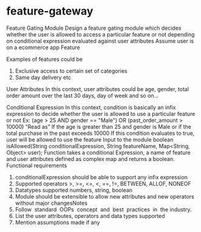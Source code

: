 # feature-gateway
Feature Gating Module
Design a feature gating module which decides whether the user is allowed to access a particular feature or not depending on conditional expression evaluated against user attributes
Assume user is on a ecommerce app Feature

Examples of features could be
1. Exclusive access to certain set of categories
2. Same day delivery etc

User Attributes
In this context, user attributes could be age, gender, total order amount over the last 30 days,
day of week and so on...

Conditional Expression
In this context, condition is basically an infix expression to decide whether the user is allowed to
use a particular feature or not
Ex: (age > 25 AND gender == "Male") OR (past_order_amount > 10000)
“Read as”
If the age is greater than 25 and gender is Male or if the total purchase in the past exceeds
10000
If this condition evaluates to true, user will be allowed to use the feature
Input to the module
boolean isAllowed(String conditionalExpression, String featureName, Map<String, Object>
user);
Function takes a conditional Expression, a name of feature and user attributes defined as
complex map and returns a boolean.
Functional requirements
1. conditionalExpression should be able to support any infix expression
2. Supported operators >, >=, <=, <, ==, !=, BETWEEN, ALLOF, NONEOF
3. Datatypes supported numbers, string, boolean
4. Module should be extensible to allow new attributes and new operators without major
changesNotes
1. Follow ​ standard ​ OOPs ​ concept ​ and ​ best ​ practices ​ in ​ the ​ industry.
2. List the user attributes, operators and data types supported
3. Mention assumptions made if any
